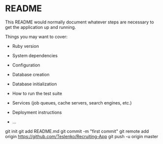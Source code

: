 # README

This README would normally document whatever steps are necessary to get the
application up and running.

Things you may want to cover:

* Ruby version

* System dependencies

* Configuration

* Database creation

* Database initialization

* How to run the test suite

* Services (job queues, cache servers, search engines, etc.)

* Deployment instructions

* ...


git init
git add README.md
git commit -m "first commit"
git remote add origin https://github.com/Teslenko/Recruiting-App
git push -u origin master
